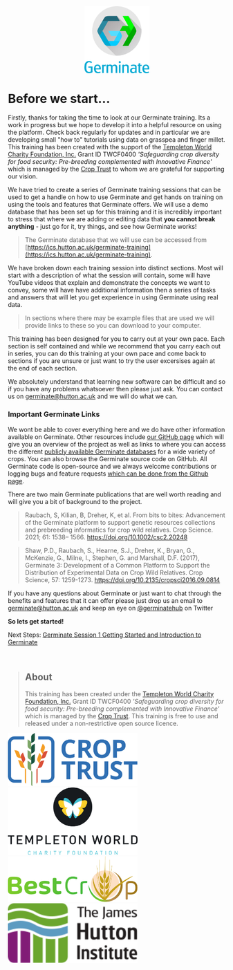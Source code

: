 <!-- Use these horrible HTML tag attributes because Markdown only supports limited HTML/CSS -->
<p align="center">
  <img src="img/germinate-square-name.svg" width="150" alt="Germinate">
</p>

# Before we start...

Firstly, thanks for taking the time to look at our Germinate training. Its a work in progress but we hope to develop it into a helpful resource on using the platform. Check back regularly for updates and in particular we are developing small "how to" tutorials using data on grasspea and finger millet. This training has been created with the support of the [Templeton World Charity Foundation, Inc.](https://www.templetonworldcharity.org/) Grant ID TWCF0400 *'Safeguarding crop diversity for food security: Pre-breeding complemented with Innovative Finance'* which is managed by the [Crop Trust](https://www.croptrust.org/) to whom we are grateful for supporting our vision.

We have tried to create a series of Germinate training sessions that can be used to get a handle on how to use Germinate and get hands on training on using the tools and features that Germinate offers. We will use a demo database that has been set up for this training and it is incredibly important to stress that where we are adding or editing data that **you cannot break anything** - just go for it, try things, and see how Germinate works!

>The Germinate database that we will use can be accessed from [https://ics.hutton.ac.uk/germinate-training](https://ics.hutton.ac.uk/germinate-training).

We have broken down each training session into distinct sections. Most will start with a description of what the session will contain, some will have YouTube videos that explain and demonstrate the concepts we want to convey, some will have have additional information then a series of tasks and answers that will let you get experience in using Germinate using real data.

> In sections where there may be example files that are used we will provide links to these so you can download to your computer.

This training has been designed for you to carry out at your own pace. Each section is self contained and while we recommend that you carry each out in series, you can do this training at your own pace and come back to sections if you are unsure or just want to try the user excersises again at the end of each section.

We absolutely understand that learning new software can be difficult and so if you have any problems whatsoever then please just ask. You can contact us on [germinate@hutton.ac.uk](mailto:germinate@hutton.ac.uk) and we will do what we can.

### Important Germinate Links
We wont be able to cover everything here and we do have other information available on Germinate. Other resources include [our GitHub page](https://germinateplatform.github.io/get-germinate) which will give you an overview of the project as well as links to where you can access the different [publicly available Germinate databases](https://germinateplatform.github.io/get-germinate/#databases) for a wide variety of crops. You can also browse the Germinate source code on GitHub. All Germinate code is open-source and we always welcome contributions or logging bugs and feature requests [which can be done from the Github page](https://github.com/germinateplatform).

There are two main Germinate publications that are well worth reading and will give you a bit of background to the project.

> Raubach, S, Kilian, B, Dreher, K, et al. From bits to bites: Advancement of the Germinate platform to support genetic resources collections and prebreeding informatics for crop wild relatives. Crop Science. 2021; 61: 1538– 1566. https://doi.org/10.1002/csc2.20248

> Shaw, P.D., Raubach, S., Hearne, S.J., Dreher, K., Bryan, G., McKenzie, G., Milne, I., Stephen, G. and Marshall, D.F. (2017), Germinate 3: Development of a Common Platform to Support the Distribution of Experimental Data on Crop Wild Relatives. Crop Science, 57: 1259-1273. https://doi.org/10.2135/cropsci2016.09.0814

If you have any questions about Germinate or just want to chat through the benefits and features that it can offer please just drop us an email to [germinate@hutton.ac.uk](mailto:germinate@hutton.ac.uk) and keep an eye on [@germinatehub](https://www.twitter.com/germinatehub) on Twitter


**So lets get started!**

Next Steps: [Germinate Session 1 Getting Started and Introduction to Germinate](session-1.html)

<br/>

> ## About
> This training has been created under the [Templeton World Charity Foundation, Inc.](https://www.templetonworldcharity.org/) Grant ID TWCF0400 *'Safeguarding crop diversity for food security: Pre-breeding complemented with Innovative Finance'* which is managed by the [Crop Trust](https://www.croptrust.org/). This training is free to use and released under a non-restrictive open source licence.

<div class="logos">
  <img src="img/crop-trust.svg" width="300" alt="Crop Trust">
  <img src="img/templeton.svg" width="300" alt="Templeton World Charity Foundation">
  <img src="img/best-crop.svg" width="300" alt="BEST-CROP">
  <img src="img/hutton.svg" width="300" alt="The James Hutton Institute">
</div>